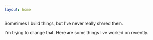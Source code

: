 ```yaml
---
layout: home
---
```


Sometimes I build things, but I've never really shared them. 

I'm trying to change that. Here are some things I've worked on recently.